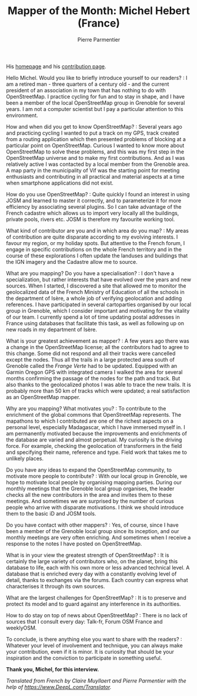 ﻿---
title: "Mapper of the Month: Michel Hebert (France)"
categories: ["motm"]
author: Pierre Parmentier
---

His [homepage](https://www.openstreetmap.org/user/chimel38) and his [contribution page](http://hdyc.neis-one.org/?chimel38).

Hello Michel. Would you like to briefly introduce yourself to our readers?
: I am a retired man - three quarters of a century old - and the current president of an association in my town that has nothing to do with OpenStreetMap. I practice cycling for fun and to stay in shape, and I have been a member of the local OpenStreetMap group in Grenoble for several years. I am not a computer scientist but I pay a particular attention to this environment.

<!--more-->

How and when did you get to know OpenStreetMap?
: Several years ago and practicing cycling I wanted to put a track on my GPS, track created from a routing application which then presented problems of blocking at a particular point on OpenStreetMap. Curious I wanted to know more about OpenStreetMap to solve these problems, and this was my first step in the OpenStreetMap universe and to make my first contributions. And as I was relatively active I was contacted by a local member from the Grenoble area. A map party in the municipality of Vif was the starting point for meeting enthusiasts and contributing in all practical and material aspects at a time when smartphone applications did not exist.

How do you use OpenStreetMap?
: Quite quickly I found an interest in using JOSM and learned to master it correctly, and to parameterize it for more efficiency by associating several plugins. So I can take advantage of the French cadastre which allows us to import very locally all the buildings, private pools, rivers etc. JOSM is therefore my favourite working tool.

What kind of contributor are you and in which area do you map?
: My areas of contribution are quite disparate according to my evolving interests. I favour my region, or my holiday spots. But attentive to the French forum, I engage in specific contributions on the whole French territory and in the course of these explorations I often update the landuses and buildings that the IGN imagery and the Cadastre allow me to source.

What are you mapping? Do you have a specialisation?
: I don't have a specialization, but rather interests that have evolved over the years and new sources. When I started, I discovered a site that allowed me to monitor the geolocalized data of the French Ministry of Education of all the schools in the department of Isère, a whole job of verifying geolocation and adding references. I have participated in several cartoparties organised by our local group in Grenoble, which I consider important and motivating for the vitality of our team. I currently spend a lot of time updating postal addresses in France using databases that facilitate this task, as well as following up on new roads in my department of Isère.

What is your greatest achievement as mapper?
: A few years ago there was a change in the OpenStreetMap license; all the contributors had to agree to this change. Some did not respond and all their tracks were cancelled except the nodes. Thus all the trails in a large protected area south of Grenoble called the *Frange Verte* had to be updated. Equipped with an Garmin Oregon GPS with integrated camera I walked the area for several months confirming the passage of the nodes for the path and track. But also thanks to the geolocalized photos I was able to trace the new trails. It is probably more than 50 km of tracks which were updated; a real satisfaction as an OpenStreetMap mapper.

Why are you mapping? What motivates you?
: To contribute to the enrichment of the global commons that OpenStreetMap represents. The mapathons to which I contributed are one of the richest aspects on a personal level, especially Madagascar, which I have immersed myself in. I am permanently motivated because the improvements and enrichments of the database are varied and almost perpetual. My curiosity is the driving force. For example, checking the geolocation of transformers in the field and specifying their name, reference and type. Field work that takes me to unlikely places.

Do you have any ideas to expand the OpenStreetMap community, to motivate more people to contribute?
: With our local group in Grenoble, we hope to motivate local people by organising mapping parties. During our monthly meetings that the Grenoble local group organises, the leader checks all the new contributors in the area and invites them to these meetings. And sometimes we are surprised by the number of curious people who arrive with disparate motivations. I think we should introduce them to the basic iD and JOSM tools.

Do you have contact with other mappers?
: Yes, of course, since I have been a member of the Grenoble local group since its inception, and our monthly meetings are very often enriching. And sometimes when I receive a response to the notes I have posted on OpenStreetMap.

What is in your view the greatest strength of OpenStreetMap?
: It is certainly the large variety of contributors who, on the planet, bring this database to life, each with his own more or less advanced technical level. A database that is enriched every day with a constantly evolving level of detail, thanks to exchanges via the forums. Each country can express what characterises it through its own sources.

What are the largest challenges for OpenStreetMap?
: It is to preserve and protect its model and to guard against any interference in its authorities.

How to do stay on top of news about OpenStreetMap?
: There is no lack of sources that I consult every day: Talk-fr, Forum OSM France and weeklyOSM.

To conclude, is there anything else you want to share with the readers?
: Whatever your level of involvement and technique, you can always make your contribution, even if it is minor. It is curiosity that should be your inspiration and the conviction to participate in something useful.

**Thank you, Michel, for this interview.**

*Translated from French by Claire Muyllaert and Pierre Parmentier with the help of <https://www.DeepL.com/Translator>.*
